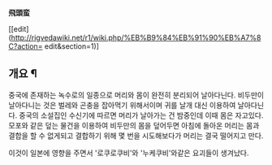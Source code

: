 **飛頭蛮**

[[edit](http://rigvedawiki.net/r1/wiki.php/%EB%B9%84%EB%91%90%EB%A7%8C?action=
edit&section=1)]

## 개요 ¶

  

중국에 존재하는 녹수로의 일종으로 머리와 몸이 완전히 분리되어 날아다닌다. 비두만이 날아다니는 것은 벌레와 곤충을 잡아먹기 위해서이며 귀를
날개 대신 이용하여 날아다닌다. 중국의 소설집인 수신기에 따르면 머리가 날아가는 건 밤중인데 이때 몸은 자고있다. 모포와 같은 덮는 물건을
이용하여 비두만의 몸을 덮어두면 아침에 돌아온 머리는 몸과 결합을 할 수 없게되고 결합하기 위해 몇 번을 시도해보다가 머리는 결국 떨어지고
만다.

  

이것이 일본에 영향을 주면서 '로쿠로쿠비'와 '누케쿠비'와같은 요괴들이 생겨났다.

